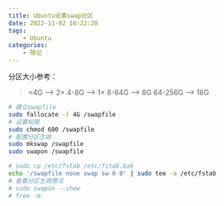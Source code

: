 ```yaml
---
title: Ubuntu设置swap分区
date: 2022-11-02 16:22:28
tags: 
    - Ubuntu
categories: 
    - 随记
---
```


分区大小参考：

> <4G --> 2×
> 4-8G --> 1×
> 8-64G --> 8G
> 64-256G --> 16G

```bash
# 建立swapfile
sudo fallocate -l 4G /swapfile
# 设置权限
sudo chmod 600 /swapfile
# 配置分区生效
sudo mkswap /swapfile
sudo swapon /swapfile

# sudo cp /etc/fstab /etc/fstab.bak
echo '/swapfile none swap sw 0 0' | sudo tee -a /etc/fstab
# 查看分区生效情况
# sudo swapon --show
# free -m
```